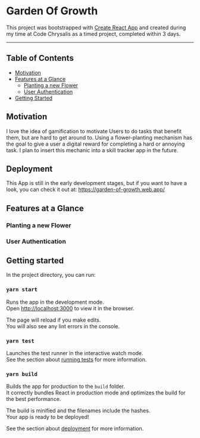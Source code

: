 # Garden Of Growth

This project was bootstrapped with [Create React App](https://github.com/facebook/create-react-app) and created during my time at 
Code Chrysalis as a timed project, completed within 3 days.


---

## Table of Contents


- [Motivation](#motivation)
- [Features at a Glance](#features-at-a-glance)
  - [Planting a new Flower](#planting-a-new-flower)
  - [User Authentication](#user-authentication)
- [Getting Started](#getting-started)

## Motivation

I love the idea of gamification to motivate Users to do tasks that benefit them, but are hard to get around to. Using a flower-planting mechanism has the goal to give a user a digital reward for completing a hard or annoying task. I plan to insert this mechanic into a skill tracker app in the future.

## Deployment

This App is still in the early development stages, but if you want to have a look, you can check it out at:
https://garden-of-growth.web.app/

## Features at a Glance

### Planting a new Flower

### User Authentication


## Getting started

In the project directory, you can run:

### `yarn start`

Runs the app in the development mode.\
Open [http://localhost:3000](http://localhost:3000) to view it in the browser.

The page will reload if you make edits.\
You will also see any lint errors in the console.

### `yarn test`

Launches the test runner in the interactive watch mode.\
See the section about [running tests](https://facebook.github.io/create-react-app/docs/running-tests) for more information.

### `yarn build`

Builds the app for production to the `build` folder.\
It correctly bundles React in production mode and optimizes the build for the best performance.

The build is minified and the filenames include the hashes.\
Your app is ready to be deployed!

See the section about [deployment](https://facebook.github.io/create-react-app/docs/deployment) for more information.



